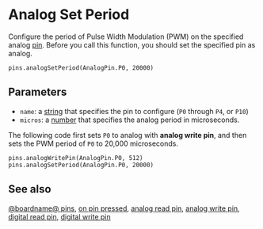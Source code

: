 # Analog Set Period

Configure the period of Pulse Width Modulation (PWM) on the specified 
analog [pin](/device/pins).
Before you call this function, you should set the specified pin as analog.

```sig
pins.analogSetPeriod(AnalogPin.P0, 20000)
```

## Parameters

* ``name``: a [string](/types/string) that specifies the pin to configure (`P0` through `P4`, or `P10`)
* ``micros``: a [number](/types/number) that specifies the analog period in microseconds.

The following code first sets `P0` to analog with **analog write
pin**, and then sets the PWM period of `P0` to 20,000 microseconds.

```blocks
pins.analogWritePin(AnalogPin.P0, 512)
pins.analogSetPeriod(AnalogPin.P0, 20000)
```

## See also

[@boardname@ pins](/device/pins),
[on pin pressed](/makecode-blockeditor/reference/input/on-pin-pressed),
[analog read pin](/makecode-blockeditor/reference/pins/analog-read-pin),
[analog write pin](/makecode-blockeditor/reference/pins/analog-write-pin),
[digital read pin](/makecode-blockeditor/reference/pins/digital-read-pin),
[digital write pin](/makecode-blockeditor/reference/pins/digital-write-pin)
